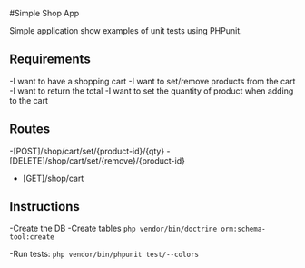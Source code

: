 #Simple Shop App

Simple application show examples of unit tests using PHPunit.

## Requirements

-I want to have a shopping cart
-I want to set/remove products from the cart
-I want to return the total
-I want to set the quantity of product when adding to the cart

## Routes

-[POST]/shop/cart/set/{product-id}/{qty}
-[DELETE]/shop/cart/set/{remove}/{product-id}
- [GET]/shop/cart

## Instructions

-Create the DB 
-Create tables `php vendor/bin/doctrine orm:schema-tool:create`

-Run tests: `php vendor/bin/phpunit test/--colors`
